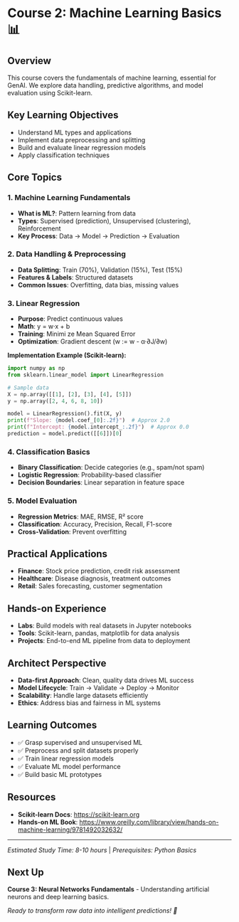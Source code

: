 # Course 2: Machine Learning Basics 📊

## Overview
This course covers the fundamentals of machine learning, essential for GenAI. We explore data handling, predictive algorithms, and model evaluation using Scikit-learn.

## Key Learning Objectives
- Understand ML types and applications
- Implement data preprocessing and splitting
- Build and evaluate linear regression models
- Apply classification techniques

## Core Topics

### 1. **Machine Learning Fundamentals**
- **What is ML?**: Pattern learning from data
- **Types**: Supervised (prediction), Unsupervised (clustering), Reinforcement
- **Key Process**: Data → Model → Prediction → Evaluation

### 2. **Data Handling & Preprocessing**
- **Data Splitting**: Train (70%), Validation (15%), Test (15%)
- **Features & Labels**: Structured datasets
- **Common Issues**: Overfitting, data bias, missing values

### 3. **Linear Regression**
- **Purpose**: Predict continuous values
- **Math**:  y = w·x + b
- **Training**: Minimi ze Mean Squared Error
- **Optimization**: Gradient descent (w := w - α·∂J/∂w)

**Implementation Example (Scikit-learn):**
```python
import numpy as np
from sklearn.linear_model import LinearRegression

# Sample data
X = np.array([[1], [2], [3], [4], [5]])
y = np.array([2, 4, 6, 8, 10])

model = LinearRegression().fit(X, y)
print(f"Slope: {model.coef_[0]:.2f}")  # Approx 2.0
print(f"Intercept: {model.intercept_:.2f}")  # Approx 0.0
prediction = model.predict([[6]])[0]
```

### 4. **Classification Basics**
- **Binary Classification**: Decide categories (e.g., spam/not spam)
- **Logistic Regression**: Probability-based classifier
- **Decision Boundaries**: Linear separation in feature space

### 5. **Model Evaluation**
- **Regression Metrics**: MAE, RMSE, R² score
- **Classification**: Accuracy, Precision, Recall, F1-score
- **Cross-Validation**: Prevent overfitting

## Practical Applications
- **Finance**: Stock price prediction, credit risk assessment
- **Healthcare**: Disease diagnosis, treatment outcomes
- **Retail**: Sales forecasting, customer segmentation

## Hands-on Experience
- **Labs**: Build models with real datasets in Jupyter notebooks
- **Tools**: Scikit-learn, pandas, matplotlib for data analysis
- **Projects**: End-to-end ML pipeline from data to deployment

## Architect Perspective
- **Data-first Approach**: Clean, quality data drives ML success
- **Model Lifecycle**: Train → Validate → Deploy → Monitor
- **Scalability**: Handle large datasets efficiently
- **Ethics**: Address bias and fairness in ML systems

## Learning Outcomes
- ✅ Grasp supervised and unsupervised ML
- ✅ Preprocess and split datasets properly
- ✅ Train linear regression models
- ✅ Evaluate ML model performance
- ✅ Build basic ML prototypes

## Resources
- **Scikit-learn Docs**: https://scikit-learn.org
- **Hands-on ML Book**: https://www.oreilly.com/library/view/hands-on-machine-learning/9781492032632/

---

*Estimated Study Time: 8-10 hours* | *Prerequisites: Python Basics*

## Next Up
**Course 3: Neural Networks Fundamentals** - Understanding artificial neurons and deep learning basics.

*Ready to transform raw data into intelligent predictions! 🚀*
